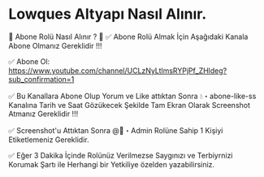 # Lowques Altyapı Nasıl Alınır.
👑 Abone Rolü Nasıl Alınır ? 👑
✅ Abone Rolü Almak İçin Aşağıdaki Kanala Abone Olmanız Gereklidir !!!

✅ Abone Ol: https://www.youtube.com/channel/UCLzNyLtlmsRYPjPf_ZHldeg?sub_confirmation=1

✅ Bu Kanallara Abone Olup Yorum ve Like attıktan Sonra 💧・abone-like-ss  Kanalına Tarih ve Saat Gözükecek Şekilde Tam Ekran Olarak Screenshot Atmanız Gereklidir !!!

✅ Screenshot'u Attıktan Sonra @🔱・Admin Rolüne Sahip 1 Kişiyi Etiketlemeniz Gereklidir.

✅ Eğer 3 Dakika İçinde Rolünüz Verilmezse Saygınızı ve Terbiyrnizi Korumak Şartı ile Herhangi bir Yetkiliye özelden yazabilirsiniz.

